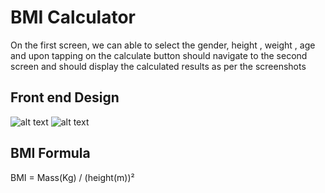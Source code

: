 # BMI Calculator 

On the first screen, we can able to select the gender, height , weight , age and upon tapping on the calculate button should navigate to the second screen and should display the calculated results as per the screenshots


Front end Design 
---------------------------
![alt text](https://i.ibb.co/YWmVvfj/0-1.png)
![alt text](https://i.ibb.co/YyTqdsR/0.png)


BMI Formula 
------------
BMI = Mass(Kg) / (height(m))²
